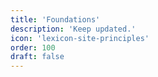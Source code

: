 ```yaml
---
title: 'Foundations'
description: 'Keep updated.'
icon: 'lexicon-site-principles'
order: 100
draft: false
---
```

